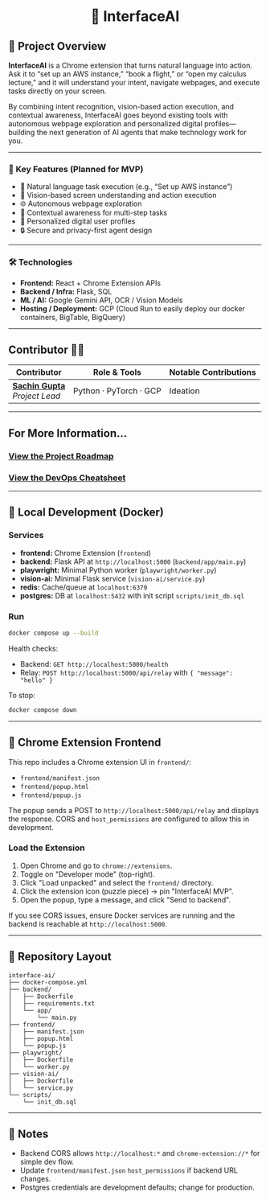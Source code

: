 <h1 align="center">🤖 InterfaceAI</h1>

## 🚀 Project Overview

**InterfaceAI** is a Chrome extension that turns natural language into action.  
Ask it to “set up an AWS instance,” “book a flight,” or “open my calculus lecture,” and it will understand your intent, navigate webpages, and execute tasks directly on your screen.  

By combining intent recognition, vision-based action execution, and contextual awareness, InterfaceAI goes beyond existing tools with autonomous webpage exploration and personalized digital profiles—building the next generation of AI agents that make technology work for you.

---

### 🔑 Key Features (Planned for MVP)
- 💬 Natural language task execution (e.g., “Set up AWS instance”)
- 👀 Vision-based screen understanding and action execution
- 🌐 Autonomous webpage exploration
- 🧠 Contextual awareness for multi-step tasks
- 🪪 Personalized digital user profiles
- 🔒 Secure and privacy-first agent design

---

### 🛠️ Technologies
- **Frontend:** React + Chrome Extension APIs
- **Backend / Infra:** Flask, SQL
- **ML / AI:** Google Gemini API, OCR / Vision Models
- **Hosting / Deployment:** GCP (Cloud Run to easily deploy our docker containers, BigTable, BigQuery)

---

## Contributor 👨‍💻

| Contributor                                                                 | Role & Tools                                                                                          | Notable Contributions                                                   |
| ---------------------------------------------------------------------------- | ------------------------------------------------------------------------------------------------------ | ------------------------------------------------------------------------ |
| [**Sachin Gupta**](https://github.com/SachinVedGupta) <br/><i>Project Lead</i> | Python · PyTorch · GCP | Ideation |

---

## For More Information...
### [View the Project Roadmap](./PROJECT-ROADMAP.md)
### [View the DevOps Cheatsheet](./DEVOPS.md)

---

## 🧪 Local Development (Docker)

### Services
- **frontend:** Chrome Extension (`frontend`)
- **backend:** Flask API at `http://localhost:5000` (`backend/app/main.py`)
- **playwright:** Minimal Python worker (`playwright/worker.py`)
- **vision-ai:** Minimal Flask service (`vision-ai/service.py`)
- **redis:** Cache/queue at `localhost:6379`
- **postgres:** DB at `localhost:5432` with init script `scripts/init_db.sql`

### Run
```bash
docker compose up --build
```

Health checks:
- Backend: `GET http://localhost:5000/health`
- Relay: `POST http://localhost:5000/api/relay` with `{ "message": "hello" }`

To stop:
```bash
docker compose down
```

---

## 🧩 Chrome Extension Frontend

This repo includes a Chrome extension UI in `frontend/`:
- `frontend/manifest.json`
- `frontend/popup.html`
- `frontend/popup.js`

The popup sends a POST to `http://localhost:5000/api/relay` and displays the response. CORS and `host_permissions` are configured to allow this in development.

### Load the Extension
1. Open Chrome and go to `chrome://extensions`.
2. Toggle on "Developer mode" (top-right).
3. Click "Load unpacked" and select the `frontend/` directory.
4. Click the extension icon (puzzle piece) → pin "InterfaceAI MVP".
5. Open the popup, type a message, and click "Send to backend".

If you see CORS issues, ensure Docker services are running and the backend is reachable at `http://localhost:5000`.

---

## 📁 Repository Layout

```
interface-ai/
├── docker-compose.yml
├── backend/
│   ├── Dockerfile
│   ├── requirements.txt
│   └── app/
│       └── main.py
├── frontend/
│   ├── manifest.json
│   ├── popup.html
│   └── popup.js
├── playwright/
│   ├── Dockerfile
│   └── worker.py
├── vision-ai/
│   ├── Dockerfile
│   └── service.py
└── scripts/
    └── init_db.sql
```

---

## 🧰 Notes
- Backend CORS allows `http://localhost:*` and `chrome-extension://*` for simple dev flow.
- Update `frontend/manifest.json` `host_permissions` if backend URL changes.
- Postgres credentials are development defaults; change for production.
